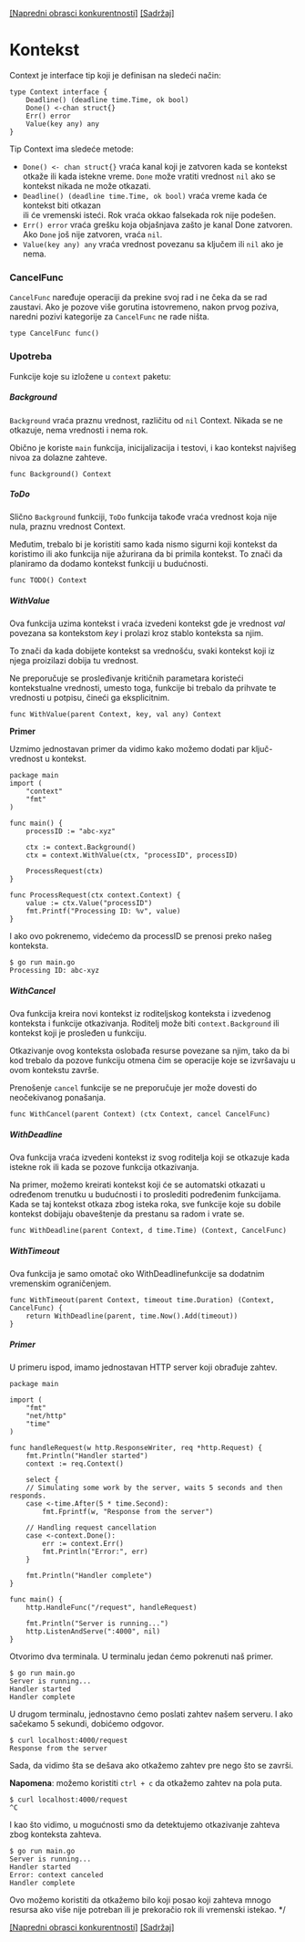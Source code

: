 [[Napredni obrasci konkurentnosti]](26_Napredni_obrasci_konkurentnosti.md) [[Sadržaj]](toc.md)

# Kontekst

Context je interface tip koji je definisan na sledeći način:
```
type Context interface {
	Deadline() (deadline time.Time, ok bool)
	Done() <-chan struct{}
	Err() error
	Value(key any) any
}
```
Tip Context ima sledeće metode:

- `Done() <- chan struct{}` vraća kanal koji je zatvoren kada se kontekst otkaže ili 
  kada istekne vreme. `Done` može vratiti vrednost `nil` ako se kontekst nikada ne može otkazati.
- `Deadline() (deadline time.Time, ok bool)` vraća vreme kada će kontekst biti otkazan  
  ili će vremenski isteći. Rok vraća okkao falsekada rok nije podešen.
- `Err() error` vraća grešku koja objašnjava zašto je kanal Done zatvoren. Ako `Done` još 
  nije zatvoren, vraća `nil`.
- `Value(key any) any` vraća vrednost povezanu sa ključem ili `nil` ako je nema.

### CancelFunc

`CancelFunc` naređuje operaciji da prekine svoj rad i ne čeka da se rad zaustavi. Ako je pozove više gorutina istovremeno, nakon prvog poziva, naredni pozivi kategorije za `CancelFunc` ne rade ništa.

	type CancelFunc func()

### Upotreba

Funkcije koje su izložene u `context` paketu:

##### Background

`Background` vraća praznu vrednost, različitu od `nil` Context. Nikada se ne otkazuje, nema vrednosti i nema rok.

Obično je koriste `main` funkcija, inicijalizacija i testovi, i kao kontekst najvišeg nivoa za dolazne zahteve.

	func Background() Context

##### ToDo

Slično `Background` funkciji, `ToDo` funkcija takođe vraća vrednost koja nije nula, praznu vrednost Context.

Međutim, trebalo bi je koristiti samo kada nismo sigurni koji kontekst da koristimo ili ako funkcija nije ažurirana da bi primila kontekst. To znači da planiramo da dodamo kontekst funkciji u budućnosti.

	func TODO() Context

##### WithValue

Ova funkcija uzima kontekst i vraća izvedeni kontekst gde je vrednost *val* povezana sa kontekstom *key* i prolazi kroz stablo konteksta sa njim.

To znači da kada dobijete kontekst sa vrednošću, svaki kontekst koji iz njega proizilazi dobija tu vrednost.

Ne preporučuje se prosleđivanje kritičnih parametara koristeći kontekstualne vrednosti, umesto toga, funkcije bi trebalo da prihvate te vrednosti u potpisu, čineći ga eksplicitnim.

	func WithValue(parent Context, key, val any) Context

**Primer**

Uzmimo jednostavan primer da vidimo kako možemo dodati par ključ-vrednost u kontekst.
```
package main
import (
	"context"
	"fmt"
)

func main() {
	processID := "abc-xyz"

	ctx := context.Background()
	ctx = context.WithValue(ctx, "processID", processID)

	ProcessRequest(ctx)
}

func ProcessRequest(ctx context.Context) {
	value := ctx.Value("processID")
	fmt.Printf("Processing ID: %v", value)
}
```
I ako ovo pokrenemo, videćemo da processID se prenosi preko našeg konteksta.

	$ go run main.go
	Processing ID: abc-xyz

##### WithCancel

Ova funkcija kreira novi kontekst iz roditeljskog konteksta i izvedenog konteksta i funkcije otkazivanja. Roditelj može biti `context.Background` ili kontekst koji je prosleđen u funkciju.

Otkazivanje ovog konteksta oslobađa resurse povezane sa njim, tako da bi kod trebalo da pozove funkciju otmena čim se operacije koje se izvršavaju u ovom kontekstu završe.

Prenošenje `cancel` funkcije se ne preporučuje jer može dovesti do neočekivanog ponašanja.

	func WithCancel(parent Context) (ctx Context, cancel CancelFunc)

##### WithDeadline

Ova funkcija vraća izvedeni kontekst iz svog roditelja koji se otkazuje kada istekne rok ili kada se pozove funkcija otkazivanja.

Na primer, možemo kreirati kontekst koji će se automatski otkazati u određenom trenutku u budućnosti i to proslediti podređenim funkcijama. Kada se taj kontekst otkaza zbog isteka roka, sve funkcije koje su dobile kontekst dobijaju obaveštenje da prestanu sa radom i vrate se.

	func WithDeadline(parent Context, d time.Time) (Context, CancelFunc)

##### WithTimeout

Ova funkcija je samo omotač oko WithDeadlinefunkcije sa dodatnim vremenskim ograničenjem.

	func WithTimeout(parent Context, timeout time.Duration) (Context, CancelFunc) {
		return WithDeadline(parent, time.Now().Add(timeout))
	}

##### Primer

U primeru ispod, imamo jednostavan HTTP server koji obrađuje zahtev.
```
package main

import (
	"fmt"
	"net/http"
	"time"
)

func handleRequest(w http.ResponseWriter, req *http.Request) {
	fmt.Println("Handler started")
	context := req.Context()

	select {
	// Simulating some work by the server, waits 5 seconds and then responds.
	case <-time.After(5 * time.Second):
		fmt.Fprintf(w, "Response from the server")

	// Handling request cancellation
	case <-context.Done():
		err := context.Err()
		fmt.Println("Error:", err)
	}

	fmt.Println("Handler complete")
}

func main() {
	http.HandleFunc("/request", handleRequest)

	fmt.Println("Server is running...")
	http.ListenAndServe(":4000", nil)
}
```
Otvorimo dva terminala. U terminalu jedan ćemo pokrenuti naš primer.

	$ go run main.go
	Server is running...
	Handler started
	Handler complete

U drugom terminalu, jednostavno ćemo poslati zahtev našem serveru. I ako sačekamo 5 sekundi, dobićemo odgovor.

	$ curl localhost:4000/request
	Response from the server

Sada, da vidimo šta se dešava ako otkažemo zahtev pre nego što se završi.

**Napomena**: možemo koristiti `ctrl + c` da otkažemo zahtev na pola puta.

	$ curl localhost:4000/request
	^C

I kao što vidimo, u mogućnosti smo da detektujemo otkazivanje zahteva zbog konteksta zahteva.

	$ go run main.go
	Server is running...
	Handler started
	Error: context canceled
	Handler complete

Ovo možemo koristiti da otkažemo bilo koji posao koji zahteva mnogo resursa ako više nije potreban ili je prekoračio rok ili vremenski istekao.
*/

[[Napredni obrasci konkurentnosti]](26_Napredni_obrasi_konkurentnosti.md) [[Sadržaj]](toc.md)

